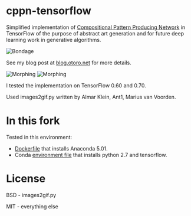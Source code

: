 # cppn-tensorflow

Simplified implementation of [Compositional Pattern Producing Network](https://en.wikipedia.org/wiki/Compositional_pattern-producing_network) in TensorFlow of the purpose of abstract art generation and for future deep learning work in generative algorithms.

![Bondage](https://cdn.rawgit.com/hardmaru/cppn-tensorflow/master/examples/tanh_anim_end.png)

See my blog post at [blog.otoro.net](http://blog.otoro.net/2016/03/25/generating-abstract-patterns-with-tensorflow/) for more details.

![Morphing](https://cdn.rawgit.com/hardmaru/cppn-tensorflow/master/examples/cppn.gif)
![Morphing](https://cdn.rawgit.com/hardmaru/cppn-tensorflow/master/examples/output.gif)

I tested the implementation on TensorFlow 0.60 and 0.70.

Used images2gif.py written by Almar Klein, Ant1, Marius van Voorden.

# In this fork

Tested in this environment:
* [Dockerfile](https://github.com/rlan/cppn-tensorflow/blob/master/Dockerfile) that installs Anaconda 5.01.
* Conda [environment file](https://github.com/rlan/cppn-tensorflow/blob/master/conda_env.yml) that installs python 2.7 and tensorflow.

# License

BSD - images2gif.py

MIT - everything else
